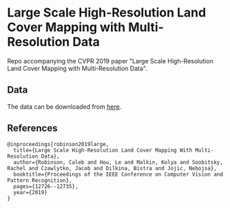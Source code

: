# Large Scale High-Resolution Land Cover Mapping with Multi-Resolution Data

Repo accompanying the CVPR 2019 paper "Large Scale High-Resolution Land Cover Mapping with Multi-Resolution Data".


## Data

The data can be downloaded from [here](https://lilablobssc.blob.core.windows.net/lcmcvpr2019/small.zip).


## References

```
@inproceedings{robinson2019large,
  title={Large Scale High-Resolution Land Cover Mapping With Multi-Resolution Data},
  author={Robinson, Caleb and Hou, Le and Malkin, Kolya and Soobitsky, Rachel and Czawlytko, Jacob and Dilkina, Bistra and Jojic, Nebojsa},
  booktitle={Proceedings of the IEEE Conference on Computer Vision and Pattern Recognition},
  pages={12726--12735},
  year={2019}
}
```
